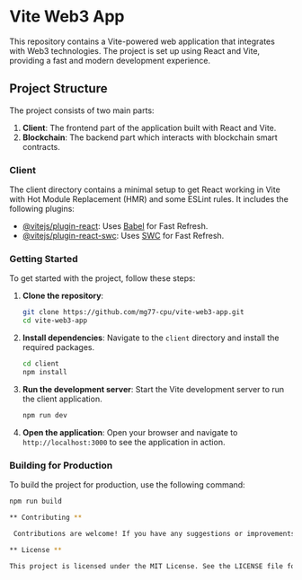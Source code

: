 # Vite Web3 App

This repository contains a Vite-powered web application that integrates with Web3 technologies. The project is set up using React and Vite, providing a fast and modern development experience.

## Project Structure

The project consists of two main parts:
1. **Client**: The frontend part of the application built with React and Vite.
2. **Blockchain**: The backend part which interacts with blockchain smart contracts.

### Client

The client directory contains a minimal setup to get React working in Vite with Hot Module Replacement (HMR) and some ESLint rules. It includes the following plugins:
- [@vitejs/plugin-react](https://github.com/vitejs/vite-plugin-react/blob/main/packages/plugin-react/README.md): Uses [Babel](https://babeljs.io/) for Fast Refresh.
- [@vitejs/plugin-react-swc](https://github.com/vitejs/vite-plugin-react-swc): Uses [SWC](https://swc.rs/) for Fast Refresh.

### Getting Started

To get started with the project, follow these steps:

1. **Clone the repository**:
    ```sh
    git clone https://github.com/mg77-cpu/vite-web3-app.git
    cd vite-web3-app
    ```

2. **Install dependencies**:
    Navigate to the `client` directory and install the required packages.
    ```sh
    cd client
    npm install
    ```

3. **Run the development server**:
    Start the Vite development server to run the client application.
    ```sh
    npm run dev
    ```

4. **Open the application**:
    Open your browser and navigate to `http://localhost:3000` to see the application in action.

### Building for Production

To build the project for production, use the following command:
```sh
npm run build

** Contributing **

 Contributions are welcome! If you have any suggestions or improvements, feel free to open an issue or create a pull request.

** License **

This project is licensed under the MIT License. See the LICENSE file for more details.